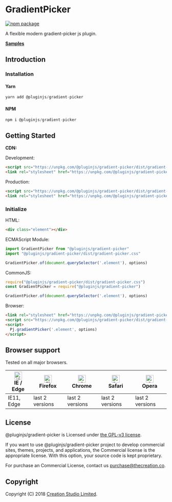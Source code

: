 # GradientPicker

[![npm package](https://img.shields.io/npm/v/@pluginjs/gradient-picker.svg)](https://www.npmjs.com/package/@pluginjs/gradient-picker)

A flexible modern gradient-picker js plugin.

**[Samples](https://codesandbox.io/s/github/pluginjs/pluginjs/tree/master/modules/gradientPicker/samples)**

## Introduction
### Installation

#### Yarn

```javascript
yarn add @pluginjs/gradient-picker
```

#### NPM

```javascript
npm i @pluginjs/gradient-picker
```

## Getting Started

**CDN:**

Development:

```html
<script src="https://unpkg.com/@pluginjs/gradient-picker/dist/gradient-picker.js"></script>
<link rel="stylesheet" href="https://unpkg.com/@pluginjs/gradient-picker/dist/gradient-picker.css">
```

Production:

```html
<script src="https://unpkg.com/@pluginjs/gradient-picker/dist/gradient-picker.min.js"></script>
<link rel="stylesheet" href="https://unpkg.com/@pluginjs/gradient-picker/dist/gradient-picker.min.css">
```

### Initialize

HTML:

```html
<div class="element"></div>
```

ECMAScript Module:

```javascript
import GradientPicker from "@pluginjs/gradient-picker"
import "@pluginjs/gradient-picker/dist/gradient-picker.css"

GradientPicker.of(document.querySelector('.element'), options)
```

CommonJS:

```javascript
require("@pluginjs/gradient-picker/dist/gradient-picker.css")
const GradientPicker = require("@pluginjs/gradient-picker")

GradientPicker.of(document.querySelector('.element'), options)
```

Browser:

```html
<link rel="stylesheet" href="https://unpkg.com/@pluginjs/gradient-picker/dist/gradient-picker.css">
<script src="https://unpkg.com/@pluginjs/gradient-picker/dist/gradient-picker.js"></script>
<script>
  Pj.gradientPicker('.element', options)
</script>
```

## Browser support

Tested on all major browsers.

| [<img src="https://raw.githubusercontent.com/alrra/browser-logos/master/src/edge/edge_48x48.png" alt="IE / Edge" width="24px" height="24px" />](http://godban.github.io/browsers-support-badges/)</br>IE / Edge | [<img src="https://raw.githubusercontent.com/alrra/browser-logos/master/src/firefox/firefox_48x48.png" alt="Firefox" width="24px" height="24px" />](http://godban.github.io/browsers-support-badges/)</br>Firefox | [<img src="https://raw.githubusercontent.com/alrra/browser-logos/master/src/chrome/chrome_48x48.png" alt="Chrome" width="24px" height="24px" />](http://godban.github.io/browsers-support-badges/)</br>Chrome | [<img src="https://raw.githubusercontent.com/alrra/browser-logos/master/src/safari/safari_48x48.png" alt="Safari" width="24px" height="24px" />](http://godban.github.io/browsers-support-badges/)</br>Safari | [<img src="https://raw.githubusercontent.com/alrra/browser-logos/master/src/opera/opera_48x48.png" alt="Opera" width="24px" height="24px" />](http://godban.github.io/browsers-support-badges/)</br>Opera |
| --------- | --------- | --------- | --------- | --------- |
| IE11, Edge| last 2 versions| last 2 versions| last 2 versions| last 2 versions|

## License

@pluginjs/gradient-picker is Licensed under [the GPL-v3 license](LICENSE).

If you want to use @pluginjs/gradient-picker project to develop commercial sites, themes, projects, and applications, the Commercial license is the appropriate license. With this option, your source code is kept proprietary.

For purchase an Commercial License, contact us purchase@thecreation.co.

## Copyright

Copyright (C) 2018 [Creation Studio Limited](creationstudio.com).